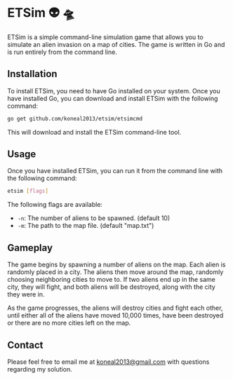# ETSim 👽 🛸 

ETSim is a simple command-line simulation game that allows you to simulate an alien invasion on a map of cities. The game is written in Go and is run entirely from the command line.

## Installation

To install ETSim, you need to have Go installed on your system. Once you have installed Go, you can download and install ETSim with the following command:

```bash
go get github.com/koneal2013/etsim/etsimcmd
```

This will download and install the ETSim command-line tool.

## Usage

Once you have installed ETSim, you can run it from the command line with the following command:

```bash
etsim [flags]
```

The following flags are available:

* `-n`: The number of aliens to be spawned. (default 10)
* `-m`: The path to the map file. (default "map.txt")

## Gameplay

The game begins by spawning a number of aliens on the map. Each alien is randomly placed in a city. The aliens then move around the map, randomly choosing neighboring cities to move to. If two aliens end up in the same city, they will fight, and both aliens will be destroyed, along with the city they were in.

As the game progresses, the aliens will destroy cities and fight each other, until either all of the aliens have moved 10,000 times, have been destroyed or there are no more cities left on the map.

## Contact

Please feel free to email me at [koneal2013@gmail.com](mailto:koneal2013@gmail.com) with questions regarding my solution.


